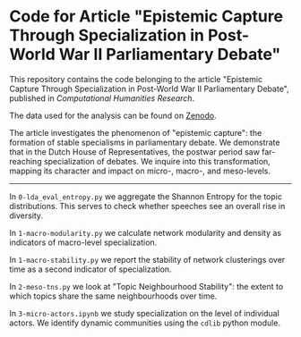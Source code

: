# Code for Article "Epistemic Capture Through Specialization in Post-World War II Parliamentary Debate"

This repository contains the code belonging to the article "Epistemic Capture Through Specialization in Post-World War II Parliamentary Debate", published in _Computational Humanities Research_.

The data used for the analysis can be found on [Zenodo](10.5281/zenodo.16754330).

The article investigates the phenomenon of "epistemic capture": the formation of stable specialisms in parliamentary debate. We demonstrate that in the Dutch House of Representatives, the postwar period saw far-reaching specialization of debates. We inquire into this transformation, mapping its character and impact on micro-, macro-, and meso-levels.

---

In ```0-lda_eval_entropy.py``` we aggregate the Shannon Entropy for the topic distributions. This serves to check whether speeches see an overall rise in diversity.

In ```1-macro-modularity.py``` we calculate network modularity and density as indicators of macro-level specialization.

In ```1-macro-stability.py``` we report the stability of network clusterings over time as a second indicator of specialization.

In ```2-meso-tns.py``` we look at "Topic Neighbourhood Stability": the extent to which topics share the same neighbourhoods over time.

In ```3-micro-actors.ipynb``` we study specialization on the level of individual actors. We identify dynamic communities using the ```cdlib``` python module.
